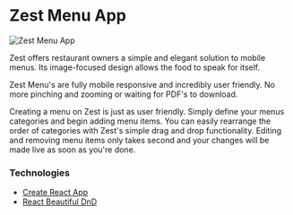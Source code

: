 # Zest Menu App

![Zest Menu App](https://i.imgur.com/tIM1KIF.png)

Zest offers restaurant owners a simple and elegant solution to mobile menus. Its image-focused design allows the food to speak for itself.

Zest Menu's are fully mobile responsive and incredibly user friendly. No more pinching and zooming or waiting for PDF's to download.

Creating a menu on Zest is just as user friendly. Simply define your menus categories and begin adding menu items. You can easily rearrange the order of categories with Zest's simple drag and drop functionality. Editing and removing menu items only takes second and your changes will be made live as soon as you're done.

### Technologies

- [Create React App](https://github.com/facebook/create-react-app)
- [React Beautiful DnD](https://github.com/atlassian/react-beautiful-dnd)
